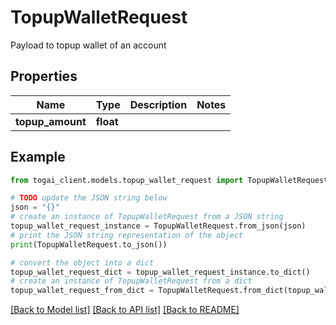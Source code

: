 # TopupWalletRequest

Payload to topup wallet of an account

## Properties

Name | Type | Description | Notes
------------ | ------------- | ------------- | -------------
**topup_amount** | **float** |  | 

## Example

```python
from togai_client.models.topup_wallet_request import TopupWalletRequest

# TODO update the JSON string below
json = "{}"
# create an instance of TopupWalletRequest from a JSON string
topup_wallet_request_instance = TopupWalletRequest.from_json(json)
# print the JSON string representation of the object
print(TopupWalletRequest.to_json())

# convert the object into a dict
topup_wallet_request_dict = topup_wallet_request_instance.to_dict()
# create an instance of TopupWalletRequest from a dict
topup_wallet_request_from_dict = TopupWalletRequest.from_dict(topup_wallet_request_dict)
```
[[Back to Model list]](../README.md#documentation-for-models) [[Back to API list]](../README.md#documentation-for-api-endpoints) [[Back to README]](../README.md)


